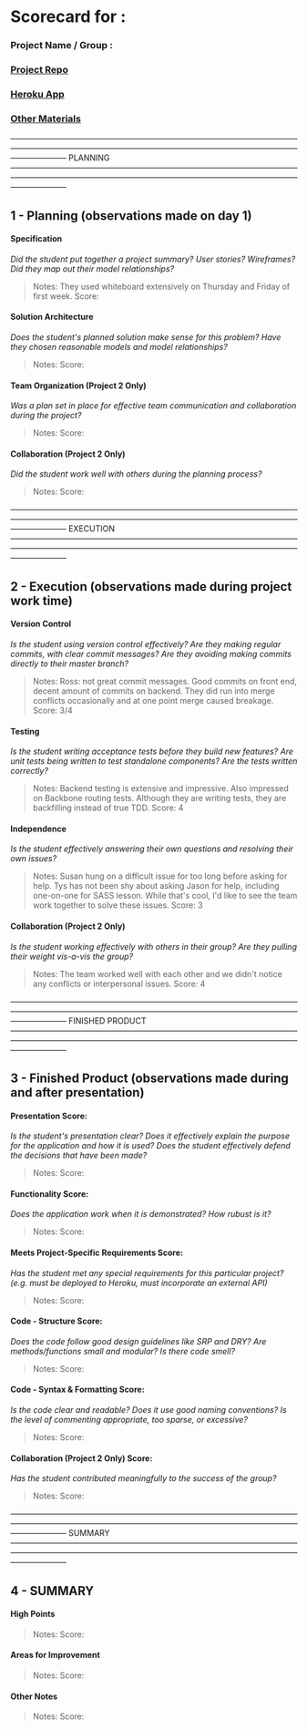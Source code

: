 # Scorecard for :
### Project Name / Group :
### [Project Repo]()
### [Heroku App]()
### [Other Materials]()


———————————————————————————————————————————————————————————————————————————————
                            PLANNING
———————————————————————————————————————————————————————————————————————————————

## 1 - Planning (observations made on day 1)
#### Specification
*Did the student put together a project summary? User stories? Wireframes? Did they map out their model relationships?*
> Notes: They used whiteboard extensively on Thursday and Friday of first week.
> Score:

#### Solution Architecture
*Does the student's planned solution make sense for this problem? Have they chosen reasonable models and model relationships?*
> Notes:
> Score:


#### Team Organization (Project 2 Only)
*Was a plan set in place for effective team communication and collaboration during the project?*
> Notes:
> Score:


#### Collaboration (Project 2 Only)
*Did the student work well with others during the planning process?*
> Notes:
> Score:

———————————————————————————————————————————————————————————————————————————————
                            EXECUTION
———————————————————————————————————————————————————————————————————————————————

## 2 - Execution (observations made during project work time)
#### Version Control
*Is the student using version control effectively? Are they making regular commits, with clear commit messages? Are they avoiding making commits directly to their master branch?*
> Notes: Ross: not great commit messages. Good commits on front end, decent amount of commits on backend. They did run into merge conflicts occasionally and at one point merge caused breakage.
> Score: 3/4


#### Testing
*Is the student writing acceptance tests before they build new features? Are unit tests being written to test standalone components? Are the tests written correctly?*
> Notes: Backend testing is extensive and impressive. Also impressed on Backbone routing tests. Although they are writing tests, they are backfilling instead of true TDD.
> Score: 4


#### Independence
*Is the student effectively answering their own questions and resolving their own issues?*
> Notes: Susan hung on a difficult issue for too long before asking for help. Tys has not been shy about asking Jason for help, including one-on-one for SASS lesson. While that's cool, I'd like to see the team work together to solve these issues.
> Score: 3


#### Collaboration (Project 2 Only)
*Is the student working effectively with others in their group? Are they pulling their weight vis-a-vis the group?*
> Notes: The team worked well with each other and we didn't notice any conflicts or interpersonal issues.
> Score: 4

———————————————————————————————————————————————————————————————————————————————
                            FINISHED PRODUCT
———————————————————————————————————————————————————————————————————————————————

## 3 - Finished Product (observations made during and after presentation)
#### Presentation Score:
*Is the student's presentation clear? Does it effectively explain the purpose for the application and how it is used? Does the student effectively defend the decisions that have been made?*
> Notes:
> Score:


#### Functionality Score:
*Does the application work when it is demonstrated? How rubust is it?*
> Notes:
> Score:


#### Meets Project-Specific Requirements Score:
*Has the student met any special requirements for this particular project? (e.g. must be deployed to Heroku, must incorporate an external API)*
> Notes:
> Score:


#### Code - Structure Score:
*Does the code follow good design guidelines like SRP and DRY? Are methods/functions small and modular? Is there code smell?*
> Notes:
> Score:


#### Code - Syntax & Formatting Score:
*Is the code clear and readable? Does it use good naming conventions? Is the level of commenting appropriate, too sparse, or excessive?*
> Notes:
> Score:


#### Collaboration (Project 2 Only) Score:
*Has the student contributed meaningfully to the success of the group?*
> Notes:
> Score:


———————————————————————————————————————————————————————————————————————————————
                                  SUMMARY
———————————————————————————————————————————————————————————————————————————————

## 4 - SUMMARY
#### High Points
> Notes:
> Score:


#### Areas for Improvement
> Notes:
> Score:


#### Other Notes
> Notes:
> Score:


